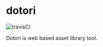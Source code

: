# dotori

![travisCI](https://secure.travis-ci.org/rd101/dotori.png)

Dotori is web based asset library tool.


